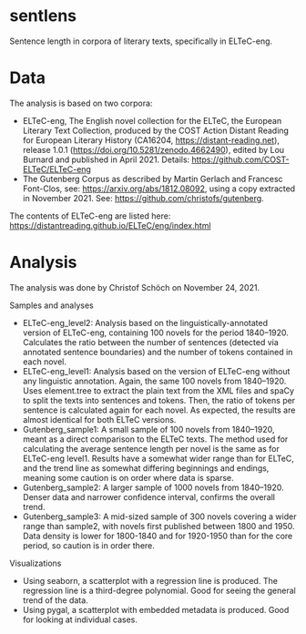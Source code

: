 # sentlens

Sentence length in corpora of literary texts, specifically in ELTeC-eng.  

# Data 

The analysis is based on two corpora: 
* ELTeC-eng, The English novel collection for the ELTeC, the European Literary Text Collection, produced by the COST Action Distant Reading for European Literary History (CA16204, https://distant-reading.net), release 1.0.1 (https://doi.org/10.5281/zenodo.4662490), edited by Lou Burnard and published in April 2021. Details: https://github.com/COST-ELTeC/ELTeC-eng
* The Gutenberg Corpus as described by Martin Gerlach and Francesc Font-Clos, see: https://arxiv.org/abs/1812.08092, using a copy extracted in November 2021. See: https://github.com/christofs/gutenberg. 


The contents of ELTeC-eng are listed here: https://distantreading.github.io/ELTeC/eng/index.html

# Analysis

The analysis was done by Christof Schöch on November 24, 2021. 

Samples and analyses

* ELTeC-eng_level2: Analysis based on the linguistically-annotated version of ELTeC-eng, containing 100 novels for the period 1840–1920. Calculates the ratio between the number of sentences (detected via annotated sentence boundaries) and the number of tokens contained in each novel. 
* ELTeC-eng_level1: Analysis based on the version of ELTeC-eng without any linguistic annotation. Again, the same 100 novels from 1840–1920. Uses element.tree to extract the plain text from the XML files and spaCy to split the texts into sentences and tokens. Then, the ratio of tokens per sentence is calculated again for each novel. As expected, the results are almost identical for both ELTeC versions. 
* Gutenberg_sample1: A small sample of 100 novels from 1840–1920, meant as a direct comparison to the ELTeC texts. The method used for calculating the average sentence length per novel is the same as for ELTeC-eng level1. Results have a somewhat wider range than for ELTeC, and the trend line as somewhat differing beginnings and endings, meaning some caution is on order where data is sparse. 
* Gutenberg_sample2: A larger sample of 1000 novels from 1840–1920. Denser data and narrower confidence interval, confirms the overall trend. 
* Gutenberg_sample3: A mid-sized sample of 300 novels covering a wider range than sample2, with novels first published between 1800 and 1950. Data density is lower for 1800-1840 and for 1920-1950 than for the core period, so caution is in order there.

Visualizations

* Using seaborn, a scatterplot with a regression line is produced. The regression line is a third-degree polynomial. Good for seeing the general trend of the data.  
* Using pygal, a scatterplot with embedded metadata is produced. Good for looking at individual cases. 

